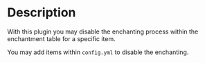 # Description
With this plugin you may disable the enchanting process within the enchantment table for a specific item.

You may add items within `config.yml` to disable the enchanting.
